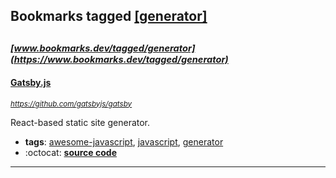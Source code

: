 ## Bookmarks tagged [[generator]](https://www.bookmarks.dev?q=[generator])

_<sup><sup>[www.bookmarks.dev/tagged/generator](https://www.bookmarks.dev/tagged/generator)</sup></sup>_
---
#### [Gatsby.js](https://github.com/gatsbyjs/gatsby)
_<sup>https://github.com/gatsbyjs/gatsby</sup>_

React-based static site generator.
* **tags**: [awesome-javascript](../tagged/awesome-javascript.md), [javascript](../tagged/javascript.md), [generator](../tagged/generator.md)
* :octocat: **[source code](https://github.com/gatsbyjs/gatsby)**
---
